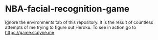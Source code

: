 # NBA-facial-recognition-game

Ignore the environments tab of this repository. It is the result of countless
attempts of me trying to figure out Heroku. To see in action go to https://game.scoyne.me
